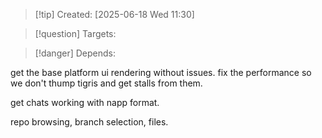 
>[!tip] Created: [2025-06-18 Wed 11:30]

>[!question] Targets: 

>[!danger] Depends: 

get the base platform ui rendering without issues.
fix the performance so we don't thump tigris and get stalls from them.


get chats working with napp format.

repo browsing, branch selection, files.